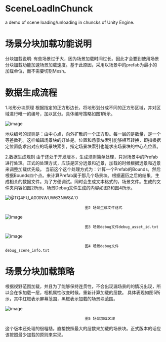 # SceneLoadInChunck
a demo of scene loading/unloading in chuncks of Unity Engine.

# 场景分块加载功能说明
  分块加载说明: 有些场景过于大，因为场景加载时间过长。因此才会要到使用场景分块加载功能加速场景加载速度。基于此原因，采用以场景中的prefab为最小的加载单位，而不需要切割Mesh。
# 数据生成流程
  1.地形分块原理
  根据指定的正方形边长，将地形划分成不同的正方形区域，并对区域进行唯一的编号，加以区分。具体编号策略如图1所示。
  
![image](https://github.com/coderhe/SceneLoadInChunck/assets/3722873/cb4ac9f5-5c46-43fa-98d3-5591d0e86383)
  
  地块编号的规则是：由中心点，向外扩散的一个正方形。每一层的是数量，是一个等差数列。这样编辑场景块的好处是。位置和场景块索引能够相互转换，即指根据定位置能求出对应的场景块索引，指定场景块索引也能求出场景块的中心点位置。
  
  2.数据生成规则
  由于还处于开发版本，生成规则简单处理，只对场景中的Prefab进行处理。正式的处理方式，应该是区分远景和近景，加载的时候根据远景和近景来调整加载优先级。
  当前这个这个处理方式为：计算一个Prefab的Bounds，然后根据Bounds四个点。来计算Prefab属于那几个场景块。根据遍历之后的结果，生成相关的数据文件。为了方便调试。同时会生成文本格式的，场景文件。生成的文件夹内容如图2所示。场景Debug文件生成的内容如图3和图4所示。
  
![@TQ4FU_A00INWUW63NW8A`0](https://github.com/coderhe/SceneLoadInChunck/assets/3722873/c422c25d-e406-4731-afcf-65d5550a2871)
                                        
                                        图2 场景生成文件格式
                                        
![image](https://github.com/coderhe/SceneLoadInChunck/assets/3722873/97450e07-41b9-4f21-ae52-abf9cf495c60)
                                        
                                        图3 场景debug文件debug_asset_id.txt
                                        
![image](https://github.com/coderhe/SceneLoadInChunck/assets/3722873/2ff78310-3537-4b99-afb0-2b76783947aa)
                                       
                                        图4 场景debug文件debug_scene_info.txt
                                        
# 场景分块加载策略
  根据视野范围加载，并且为了能够保持连贯性，不会出现漏场景的的情况出现，所以会在多加载一层，相机属性改变时候，重新计算加载的层数。
  具体表现如图5所示，其中红框表示屏幕范围，黑框表示加载的场景块范围。
  
![image](https://github.com/coderhe/SceneLoadInChunck/assets/3722873/1bb58b84-ea3a-4ad9-86fb-3b0c2f85e5bc)
                                        
                                        图5 场景加载区域
                                        
  这个版本还处理的很粗糙，直接按照最大的层数来加载的场景块。正式版本的话应该按照最少加载的原则来实现。
